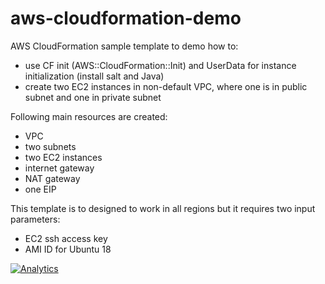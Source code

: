 # aws-cloudformation-demo

AWS CloudFormation sample template to demo how to:
* use CF init (AWS::CloudFormation::Init) and UserData for instance initialization (install salt and Java)
* create two EC2 instances in non-default VPC, where one is in public subnet and one in private subnet

Following main resources are created:
* VPC
* two subnets
* two EC2 instances
* internet gateway
* NAT gateway
* one EIP

This template is to designed to work in all regions but it requires two input parameters:
* EC2 ssh access key
* AMI ID for Ubuntu 18

[![Analytics](https://ga-beacon.appspot.com/UA-54543878-3/robertsv/aws-cloudformation-with-ec2-and-saltstack)]()
